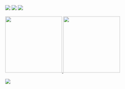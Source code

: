 <div> 
  <a href="https://instagram.com/joaovac_" target="_blank"><img src="https://img.shields.io/badge/-Instagram-%23E4405F?style=for-the-badge&logo=instagram&logoColor=white" target="_blank"></a>
  <a href = "mailto:jvalves62@outlook.com"><img src="https://img.shields.io/badge/Gmail-D14836?style=for-the-badge&logo=gmail&logoColor=white" target="_blank"></a>
  <a href="https://linkedin.com/in/jvalvescerq/" target="_blank"><img src="https://img.shields.io/badge/-LinkedIn-%230077B5?style=for-the-badge&logo=linkedin&logoColor=white" target="_blank"></a> 
</div>
<br>
<div>
  <a href="https://github.com/JoaoV4C/JoaoV4C">
  <img height="180em" src="https://github-readme-stats-sigma-five.vercel.app/api?username=JoaoV4C&show_icons=true&theme=tokyonight&include_all_commits=true&count_private=true"/>
  <img height="180em" src="https://github-readme-stats.vercel.app/api/top-langs/?username=JoaoV4C&hide_progress=true&theme=tokyonight"/>
</div>
<br>
<a href="https://skillicons.dev">
    <img src="https://skillicons.dev/icons?i=css,html,tailwind,bootstrap,c,js,ts,py,java,git,react,next,nestjs,mysql" />
</a>
